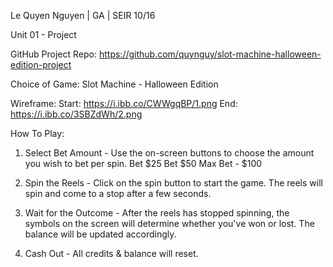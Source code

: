 Le Quyen Nguyen | GA | SEIR 10/16 

Unit 01 - Project 

GitHub Project Repo:
https://github.com/quynguy/slot-machine-halloween-edition-project


Choice of Game: 
Slot Machine - Halloween Edition 


Wireframe:
Start: https://i.ibb.co/CWWgqBP/1.png
End: https://i.ibb.co/3SBZdWh/2.png


How To Play:
1. Select Bet Amount -
Use the on-screen buttons to choose the amount you wish to bet per spin.
Bet $25
Bet $50
Max Bet - $100

2. Spin the Reels -
Click on the spin button to start the game. The reels will spin and come to a stop after a few seconds.

3. Wait for the Outcome -
After the reels has stopped spinning, the symbols on the screen will determine whether you've won or lost. The balance will be updated accordingly. 

4. Cash Out -
All credits & balance will reset.